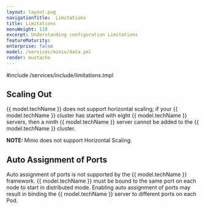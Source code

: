```yaml
---
layout: layout.pug
navigationTitle:  Limitations
title: Limitations
menuWeight: 110
excerpt: Understanding configuration Limitations
featureMaturity:
enterprise: false
model: /services/minio/data.yml
render: mustache
---
```


#include /services/include/limitations.tmpl


<!-- Note: The following limitations are unique to this service. -->
<!-- Yes. -->

## Scaling Out

{{ model.techName }} does not support horizontal scaling; if your {{ model.techName }} cluster has started with eight {{ model.techName }} servers, then a ninth {{ model.techName }} server cannot be added to the {{ model.techName }} cluster.

<p class="message--note"><strong>NOTE: </strong> Minio does not support Horizontal Scaling.</p>

## Auto Assignment of Ports

Auto assignment of ports is not supported by the {{ model.techName }} framework. {{ model.techName }} must be bound to the same port on each node to start in distributed mode. Enabling auto assignment of ports may result in binding the {{ model.techName }} server to different ports on each Pod.
